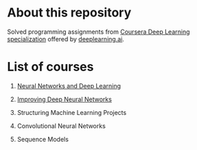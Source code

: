 # About this repository

Solved programming assignments from [Coursera Deep Learning specialization](https://www.coursera.org/specializations/deep-learning) offered by [deeplearning.ai](https://www.deeplearning.ai/).

# List of courses

1. [Neural Networks and Deep Learning](./course-01-neural-networks-deep-learning/)

2. [Improving Deep Neural Networks](./course-02-improving-dnn/)

3. Structuring Machine Learning Projects

4. Convolutional Neural Networks

5. Sequence Models